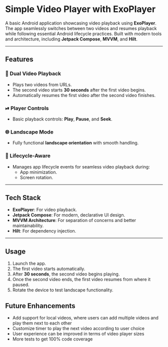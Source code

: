 # Simple Video Player with ExoPlayer

A basic Android application showcasing video playback using **ExoPlayer**. The app seamlessly switches between two videos and resumes playback while following essential Android lifecycle practices. Built with modern tools and architecture, including **Jetpack Compose**, **MVVM**, and **Hilt**.

---

## Features

### 🎥 Dual Video Playback
- Plays two videos from URLs.
- The second video starts **30 seconds** after the first video begins.
- Automatically resumes the first video after the second video finishes.

### ⏯ Player Controls
- Basic playback controls: **Play**, **Pause**, and **Seek**.

### 🌐 Landscape Mode
- Fully functional **landscape orientation** with smooth handling.

### 🔄 Lifecycle-Aware
- Manages app lifecycle events for seamless video playback during:
  - App minimization.
  - Screen rotation.

---

## Tech Stack

- **ExoPlayer**: For video playback.
- **Jetpack Compose**: For modern, declarative UI design.
- **MVVM Architecture**: For separation of concerns and better maintainability.
- **Hilt**: For dependency injection.

---

## Usage

1. Launch the app.
2. The first video starts automatically.
3. After **30 seconds**, the second video begins playing.
4. Once the second video ends, the first video resumes from where it paused.
5. Rotate the device to test landscape functionality.


## Future Enhancements

- Add support for local videos, where users can add multiple videos and play them next to each other
- Customize timer to play the next video according to user choice
- User experience can be improved in terms of video player sizes
- More tests to get 100% code coverage


